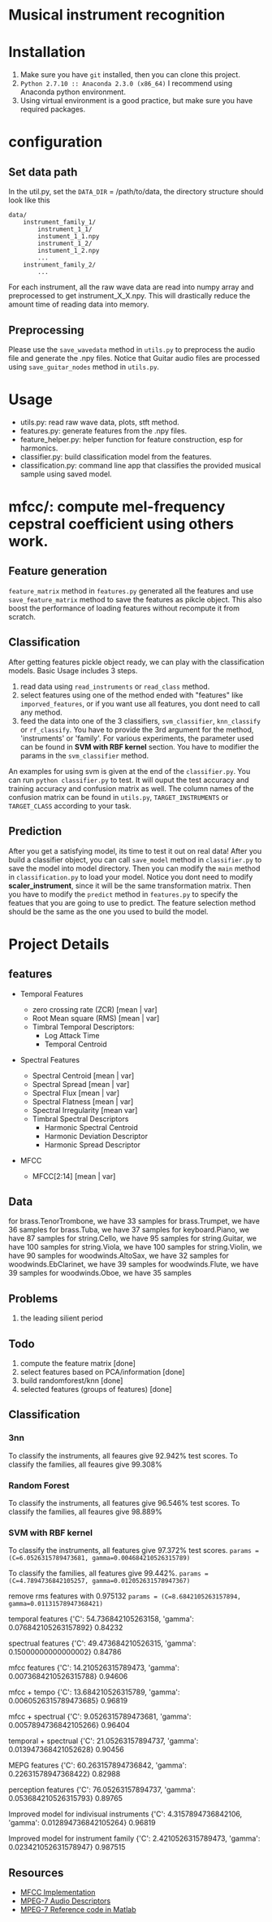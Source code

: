 # Musical instrument recognition

# Installation

1. Make sure you have `git` installed, then you can clone this project.
2. `Python 2.7.10 :: Anaconda 2.3.0 (x86_64)` I recommend using Anaconda python environment.
3. Using virtual environment is a good practice, but make sure you have required packages.

# configuration

## Set data path

In the util.py, set the `DATA_DIR` = /path/to/data, the directory structure should look like this
```
data/
    instrument_family_1/
        instrument_1_1/
        instument_1_1.npy
        instrument_1_2/
        instument_1_2.npy
        ...
    instrument_family_2/
        ...
```
For each instrument, all the raw wave data are read into numpy array and preprocessed to get instrument_X_X.npy.
This will drastically reduce the amount time of reading data into memory.

## Preprocessing

Please use the `save_wavedata` method in `utils.py` to preprocess the audio file and generate the .npy files. Notice that Guitar audio files are processed using `save_guitar_nodes` method in `utils.py`.

# Usage
 * utils.py: read raw wave data, plots, stft method.
 * features.py: generate features from the .npy files.
 * feature_helper.py: helper function for feature construction, esp for harmonics.
 * classifier.py: build classification model from the features.
 * classification.py: command line app that classifies the provided musical sample using saved model.
 # mfcc/: compute mel-frequency cepstral coefficient using others work.

## Feature generation

`feature_matrix` method in `features.py` generated all the features and use `save_feature_matrix` method to save the features as pikcle object. This also boost the performance of loading features without recompute it from scratch.

## Classification

After getting features pickle object ready, we can play with the classification models. Basic Usage includes 3 steps.
 1. read data using `read_instruments` or `read_class` method.
 2. select features using one of the method ended with "features" like `imporved_features`, or if you want use all features, you dont need to call any method.
 3. feed the data into one of the 3 classifiers, `svm_classifier`, `knn_classify` or `rf_classify`. You have to provide the 3rd argument for the method, 'instruments' or 'family'. For various experiments, the parameter used can be found in **SVM with RBF kernel** section. You have to modifier the params in the `svm_classifier` method.

An examples for using svm is given at the end of the `classifier.py`. You can run `python classifier.py` to test. It will ouput the test accuracy and training accuracy and confusion matrix as well. The column names of the confusion matrix can be found in `utils.py`, `TARGET_INSTRUMENTS` or `TARGET_CLASS` according to your task.

## Prediction

After you get a satisfying model, its time to test it out on real data! After you build a classifier object, you can call `save_model` method in `classifier.py` to save the model into model directory. Then you can modify the `main` method in `classification.py` to load your model. Notice you dont need to modify **scaler_instrument**, since it will be the same transformation matrix. Then you have to modify the `predict` method in `features.py` to specify the featues that you are going to use to predict. The feature selection method should be the same as the one you used to build the model.


# Project Details
## features

 * Temporal Features
    + zero crossing rate (ZCR) [mean | var]
    + Root Mean square (RMS) [mean | var]
    + Timbral Temporal Descriptors:
        - Log Attack Time
        - Temporal Centroid

 * Spectral Features
    + Spectral Centroid [mean | var]
    + Spectral Spread [mean | var]
    + Spectral Flux [mean | var]
    + Spectral Flatness [mean | var]
    + Spectral Irregularity [mean var]
    + Timbral Spectral Descriptors
        - Harmonic Spectral Centroid
        - Harmonic Deviation Descriptor
        - Harmonic Spread Descriptor

 * MFCC
    + MFCC[2:14] [mean | var]

## Data

for brass.TenorTrombone, we have 33 samples
for brass.Trumpet, we have 36 samples
for brass.Tuba, we have 37 samples
for keyboard.Piano, we have 87 samples
for string.Cello, we have 95 samples
for string.Guitar, we have 100 samples
for string.Viola, we have 100 samples
for string.Violin, we have 90 samples
for woodwinds.AltoSax, we have 32 samples
for woodwinds.EbClarinet, we have 39 samples
for woodwinds.Flute, we have 39 samples
for woodwinds.Oboe, we have 35 samples

## Problems
1. the leading silient period

## Todo
1. compute the feature matrix [done]
2. select features based on PCA/information [done]
3. build randomforest/knn [done]
4. selected features (groups of features) [done]


## Classification
### 3nn
To classify the instruments, all feaures give 92.942% test scores.
To classify the families, all feaures give 99.308%

### Random Forest
To classify the instruments, all features give 96.546% test scores.
To classify the families, all feaures give 98.889%


### SVM with RBF kernel
To classify the instruments, all features give 97.372% test scores.
    `params = (C=6.0526315789473681, gamma=0.004684210526315789)`

To classify the families, all features give 99.442%.
    `params = (C=4.7894736842105257, gamma=0.012052631578947367)`

remove rms features with 0.975132
    `params = (C=8.6842105263157894, gamma=0.01131578947368421)`

temporal features
{'C': 54.736842105263158, 'gamma': 0.076842105263157892}
0.84232

spectrual features
{'C': 49.473684210526315, 'gamma': 0.15000000000000002}
0.84786

mfcc features
{'C': 14.210526315789473, 'gamma': 0.0073684210526315788}
0.94606

mfcc + tempo
{'C': 13.684210526315789, 'gamma': 0.0060526315789473685}
0.96819

mfcc + spectrual
{'C': 9.0526315789473681, 'gamma': 0.0057894736842105266}
0.96404

temporal + spectrual
{'C': 21.05263157894737, 'gamma': 0.013947368421052628}
0.90456

MEPG features
{'C': 60.263157894736842, 'gamma': 0.22631578947368422}
0.82988

perception features
{'C': 76.05263157894737, 'gamma': 0.053684210526315793}
0.89765

Improved model for indivisual instruments
{'C': 4.3157894736842106, 'gamma': 0.012894736842105264}
0.96819

Improved model for instrument family
{'C': 2.4210526315789473, 'gamma': 0.023421052631578947}
0.987515



## Resources
 * [MFCC Implementation](https://github.com/jameslyons/python_speech_features)
 * [MPEG-7 Audio Descriptors](http://www-sipl.technion.ac.il/Info/Teaching_Projects_MPEG-7-Audio-Descriptors_e.shtml)
 * [MPEG-7 Reference code in Matlab](http://mpeg7.doc.gold.ac.uk/mirror/v1/Matlab-XM/index.html)
